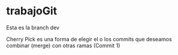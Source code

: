 # trabajoGit

Esta es la branch dev

Cherry Pick es una forma de elegir el o los commits que deseamos combinar (merge) con otras ramas (Commit 1)